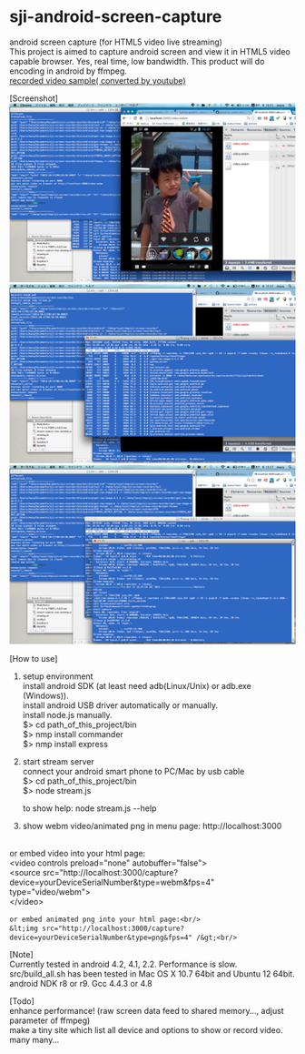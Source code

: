 sji-android-screen-capture
===================
android screen capture (for HTML5 video live streaming)<br/>
This project is aimed to capture android screen and view it in HTML5 video capable browser.
Yes, real time, low bandwidth.
This product will do encoding in android by ffmpeg.<br/>
<a href="http://www.youtube.com/watch?v=T-CcYe4N3bs">recorded video sample( converted by youtube)</a>

[Screenshot]<br/>
<img src="screenshot-main.png" />
<img src="screenshot-cpu-usage.png" />
<img src="screenshot-remote-log.png" />

[How to use]<br/>

1. setup environment<br/>
    install android SDK (at least need adb(Linux/Unix) or adb.exe (Windows)).<br/>
    install android USB driver automatically or manually.<br/>
    install node.js manually.<br/>
    $> cd path_of_this_project/bin<br/>
    $> nmp install commander<br/>
    $> nmp install express<br/>

3. start stream server<br/>
    connect your android smart phone to PC/Mac by usb cable<br/>
    $> cd path_of_this_project/bin<br/>
    $> node stream.js<br/>

    to show help: node stream.js --help

4. show webm video/animated png in menu page: http://localhost:3000<br/>
<br/>
    or embed video into your html page:<br/>
    &lt;video controls preload="none" autobuffer="false"&gt;<br/>
	    &lt;source src="http://localhost:3000/capture?device=yourDeviceSerialNumber&type=webm&fps=4" type="video/webm"><br/>
    &lt;/video&gt;<br/>

    or embed animated png into your html page:<br/>
    &lt;img src="http://localhost:3000/capture?device=yourDeviceSerialNumber&type=png&fps=4" /&gt;<br/>

[Note]<br/>
    Currently tested in android 4.2, 4.1, 2.2.  Performance is slow.<br/>
    src/build_all.sh has been tested in Mac OS X 10.7 64bit and Ubuntu 12 64bit.
    android NDK r8 or r9. Gcc 4.4.3 or 4.8 

[Todo]<br/>
    enhance performance! (raw screen data feed to shared memory..., adjust parameter of ffmpeg)<br/>
    make a tiny site which list all device and options to show or record video.<br/>
    many many...
